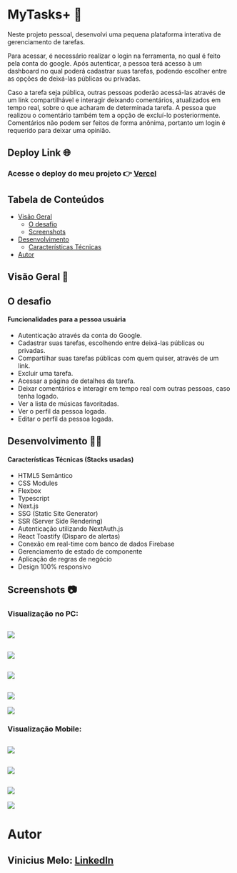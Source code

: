 # MyTasks+ 📝

Neste projeto pessoal, desenvolvi uma pequena plataforma interativa de gerenciamento de tarefas.

Para acessar, é necessário realizar o login na ferramenta, no qual é feito pela conta do google. Após autenticar, a pessoa terá acesso à um dashboard no qual poderá cadastrar suas tarefas, podendo escolher entre as opções de deixá-las públicas ou privadas.

Caso a tarefa seja pública, outras pessoas poderão acessá-las através de um link compartilhável e interagir deixando comentários, atualizados em tempo real, sobre o que acharam de determinada tarefa. A pessoa que realizou o comentário também tem a opção de excluí-lo posteriormente. Comentários não podem ser feitos de forma anônima, portanto um login é requerido para deixar uma opinião.

## Deploy Link 🌐

### Acesse o deploy do meu projeto 👉 [Vercel](https://vmd-mytasks-plus.vercel.app/)

## Tabela de Conteúdos

- [Visão Geral](#overview)
  - [O desafio](#o-desafio)
  - [Screenshots](#Screenshots)
- [Desenvolvimento](#desenvolvimento)
  - [Características Técnicas](#características-tecnicas)
- [Autor](#autor)

## Visão Geral 🔎

## O desafio

#### Funcionalidades para a pessoa usuária

- Autenticação através da conta do Google.
- Cadastrar suas tarefas, escolhendo entre deixá-las públicas ou privadas.
- Compartilhar suas tarefas públicas com quem quiser, através de um link.
- Excluir uma tarefa.
- Acessar a página de detalhes da tarefa.
- Deixar comentários e interagir em tempo real com outras pessoas, caso tenha logado.
- Ver a lista de músicas favoritadas.
- Ver o perfil da pessoa logada.
- Editar o perfil da pessoa logada.

## Desenvolvimento 🧑‍💻

#### Características Técnicas (Stacks usadas) 

- HTML5 Semântico
- CSS Modules
- Flexbox
- Typescript
- Next.js
- SSG (Static Site Generator)
- SSR (Server Side Rendering)
- Autenticação utilizando NextAuth.js
- React Toastify (Disparo de alertas)
- Conexão em real-time com banco de dados Firebase
- Gerenciamento de estado de componente
- Aplicação de regras de negócio
- Design 100% responsivo

## Screenshots 📷

### Visualização no PC:

![](./public/prints/pc1.png)
---------------------------
![](./public/prints/pc2.png)
---------------------------
![](./public/prints/pc3.png)
---------------------------
![](./public/prints/pc4.png)
---------------------------
![](./public/prints/pc5.png)

### Visualização Mobile:

![](./public/prints/mobile1.png)
---------------------------
![](./public/prints/mobile2.png)
---------------------------
![](./public/prints/mobile3.png)
---------------------------
![](./public/prints/mobile4.png)

# Autor

## Vinicius Melo: [LinkedIn](https://www.linkedin.com/in/vinicius-s-melo/)
